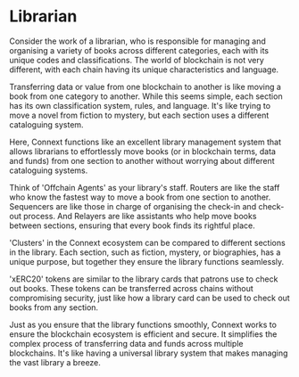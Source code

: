 # Librarian

Consider the work of a librarian, who is responsible for managing and organising a variety of books across different categories, each with its unique codes and classifications. The world of blockchain is not very different, with each chain having its unique characteristics and language.

Transferring data or value from one blockchain to another is like moving a book from one category to another. While this seems simple, each section has its own classification system, rules, and language. It's like trying to move a novel from fiction to mystery, but each section uses a different cataloguing system.

Here, Connext functions like an excellent library management system that allows librarians to effortlessly move books (or in blockchain terms, data and funds) from one section to another without worrying about different cataloguing systems.

Think of 'Offchain Agents' as your library's staff. Routers are like the staff who know the fastest way to move a book from one section to another. Sequencers are like those in charge of organising the check-in and check-out process. And Relayers are like assistants who help move books between sections, ensuring that every book finds its rightful place.

'Clusters' in the Connext ecosystem can be compared to different sections in the library. Each section, such as fiction, mystery, or biographies, has a unique purpose, but together they ensure the library functions seamlessly.

'xERC20' tokens are similar to the library cards that patrons use to check out books. These tokens can be transferred across chains without compromising security, just like how a library card can be used to check out books from any section.

Just as you ensure that the library functions smoothly, Connext works to ensure the blockchain ecosystem is efficient and secure. It simplifies the complex process of transferring data and funds across multiple blockchains. It's like having a universal library system that makes managing the vast library a breeze.
